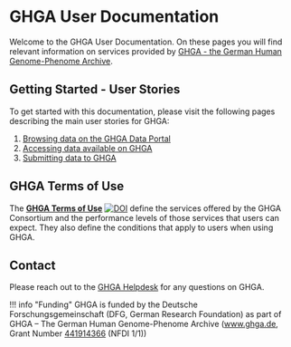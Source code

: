 # GHGA User Documentation

Welcome to the GHGA User Documentation. On these pages you will find relevant information on services provided by [GHGA - the German Human Genome-Phenome Archive](https://www.ghga.de). 

## Getting Started - User Stories
To get started with this documentation, please visit the following pages describing the main user stories for GHGA:

1. [Browsing data on the GHGA Data Portal](user_stories/browsing_data.md)
1. [Accessing data available on GHGA](user_stories/accessing_data.md)
1. [Submitting data to GHGA](user_stories/submission/submitting_data.md)


## GHGA Terms of Use

The [**GHGA Terms of Use**](https://doi.org/10.5281/zenodo.11146387) [![DOI](https://zenodo.org/badge/DOI/10.5281/zenodo.11146387.svg)](https://doi.org/10.5281/zenodo.11146387) define the services offered by the GHGA Consortium and the performance levels of those services that users can expect. They also define the conditions that apply to users when using GHGA.

## Contact
Please reach out to the [GHGA Helpdesk](mailto:helpdesk@ghga.de) for any questions on GHGA.

!!! info "Funding"
    GHGA is funded by the Deutsche Forschungsgemeinschaft (DFG, German Research Foundation) as part of  GHGA – The German Human Genome-Phenome Archive (www.ghga.de, Grant Number [441914366](https://gepris.dfg.de/gepris/projekt/441914366?context=projekt&task=showDetail&id=441914366&) (NFDI 1/1))
